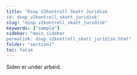 ```yaml
---
title: "Dsop V2kontroll Skatt Juridisk
id: dsop_v2kontroll_skatt_juridisk"
slug: "dsop_v2kontroll_skatt_juridisk"
keywords: ["sample"]
sidebar: "main_sidebar
permalink: dsop_v2kontroll_skatt_juridisk.html"
folder: "section1"
toc: false
---
```


Siden er under arbeid.